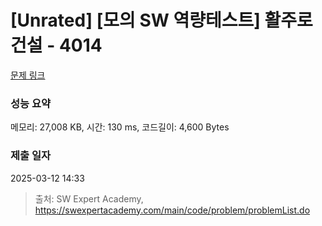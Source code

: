 # [Unrated] [모의 SW 역량테스트] 활주로 건설 - 4014 

[문제 링크](https://swexpertacademy.com/main/code/problem/problemDetail.do?contestProbId=AWIeW7FakkUDFAVH) 

### 성능 요약

메모리: 27,008 KB, 시간: 130 ms, 코드길이: 4,600 Bytes

### 제출 일자

2025-03-12 14:33



> 출처: SW Expert Academy, https://swexpertacademy.com/main/code/problem/problemList.do